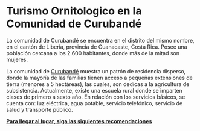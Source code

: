 # Turismo Ornitologico en la Comunidad de Curubandé 

La comunidad de Curubandé se encuentra en el distrito del mismo nombre, en el cantón de Liberia, provincia de Guanacaste, Costa Rica. Posee una población cercana a los 2.600 habitantes, donde más de la mitad son mujeres.

La comunidad de [Curubandé](http://www.sinac.go.cr/ES/atc/cu/Paginas/default.aspx) muestra un patrón de residencia disperso, donde la mayoría de las familias tienen acceso a pequeñas extensiones de tierra (menores a 5 hectáreas), las cuales, son dedicas a la agricultura de subsistencia. Actualmente, existe una escuela rural donde se imparten clases de primero a sexto año. En relación con los servicios básicos, se cuenta con: luz eléctrica, agua potable, servicio telefónico, servicio de salud y transporte público.

[**Para llegar al lugar, siga las siguientes recomendaciones**](https://www.google.com/maps/d/embed?mid=1EfbXguIle4obk73YbWdq8rRWCqaJ6K3i&hl=es%22%20width%3D%22640%22%20height%3D%22480%22%3E%3C%2Fiframe%3E&ll=10.400750843560264%2C-84.89624499999998&z=9)


